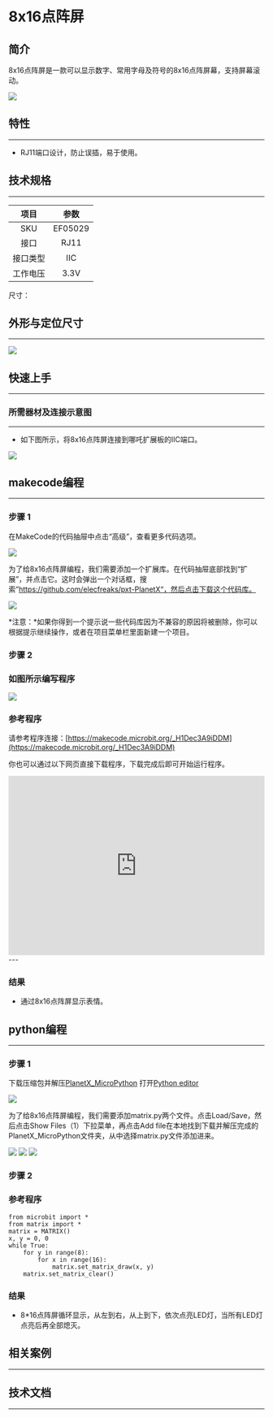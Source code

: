 # 8x16点阵屏

## 简介
8x16点阵屏是一款可以显示数字、常用字母及符号的8x16点阵屏幕，支持屏幕滚动。

![](./images/05029_01.png)

## 特性
---
- RJ11端口设计，防止误插，易于使用。
## 技术规格
---

项目 | 参数 
:-: | :-: 
SKU|EF05029
接口|RJ11
接口类型|IIC
工作电压|3.3V




尺寸：

## 外形与定位尺寸
---


![](./images/05029_02.png)


## 快速上手
---

### 所需器材及连接示意图
---

- 如下图所示，将8x16点阵屏连接到哪吒扩展板的IIC端口。


![](./images/05029_03.png)

## makecode编程
---

### 步骤 1
在MakeCode的代码抽屉中点击“高级”，查看更多代码选项。

![](./images/05001_04.png)

为了给8x16点阵屏编程，我们需要添加一个扩展库。在代码抽屉底部找到“扩展”，并点击它。这时会弹出一个对话框，搜索”https://github.com/elecfreaks/pxt-PlanetX“，然后点击下载这个代码库。

![](./images/05001_05.png)

*注意：*如果你得到一个提示说一些代码库因为不兼容的原因将被删除，你可以根据提示继续操作，或者在项目菜单栏里面新建一个项目。
### 步骤 2
### 如图所示编写程序

![](./images/05029_06.png)


### 参考程序
请参考程序连接：[https://makecode.microbit.org/_H1Dec3A9iDDM](https://makecode.microbit.org/_H1Dec3A9iDDM)

你也可以通过以下网页直接下载程序，下载完成后即可开始运行程序。

<div style="position:relative;height:0;padding-bottom:70%;overflow:hidden;"><iframe style="position:absolute;top:0;left:0;width:100%;height:100%;" src="https://makecode.microbit.org/#pub:_H1Dec3A9iDDM" frameborder="0" sandbox="allow-popups allow-forms allow-scripts allow-same-origin"></iframe></div>  
---

### 结果
- 通过8x16点阵屏显示表情。

## python编程
---


### 步骤 1
下载压缩包并解压[PlanetX_MicroPython](https://github.com/lionyhw/PlanetX_MicroPython/archive/master.zip)
打开[Python editor](https://python.microbit.org/v/2.0)

![](./images/05001_07.png)

为了给8x16点阵屏编程，我们需要添加matrix.py两个文件。点击Load/Save，然后点击Show Files（1）下拉菜单，再点击Add file在本地找到下载并解压完成的PlanetX_MicroPython文件夹，从中选择matrix.py文件添加进来。

![](./images/05001_08.png)
![](./images/05001_09.png)
![](./images/05029_10.png)

### 步骤 2
### 参考程序
```
from microbit import *
from matrix import *
matrix = MATRIX()
x, y = 0, 0
while True:
    for y in range(8):
        for x in range(16):
            matrix.set_matrix_draw(x, y)
    matrix.set_matrix_clear()
```


### 结果
- 8*16点阵屏循环显示，从左到右，从上到下，依次点亮LED灯，当所有LED灯点亮后再全部熄灭。
## 相关案例
---

## 技术文档
---
